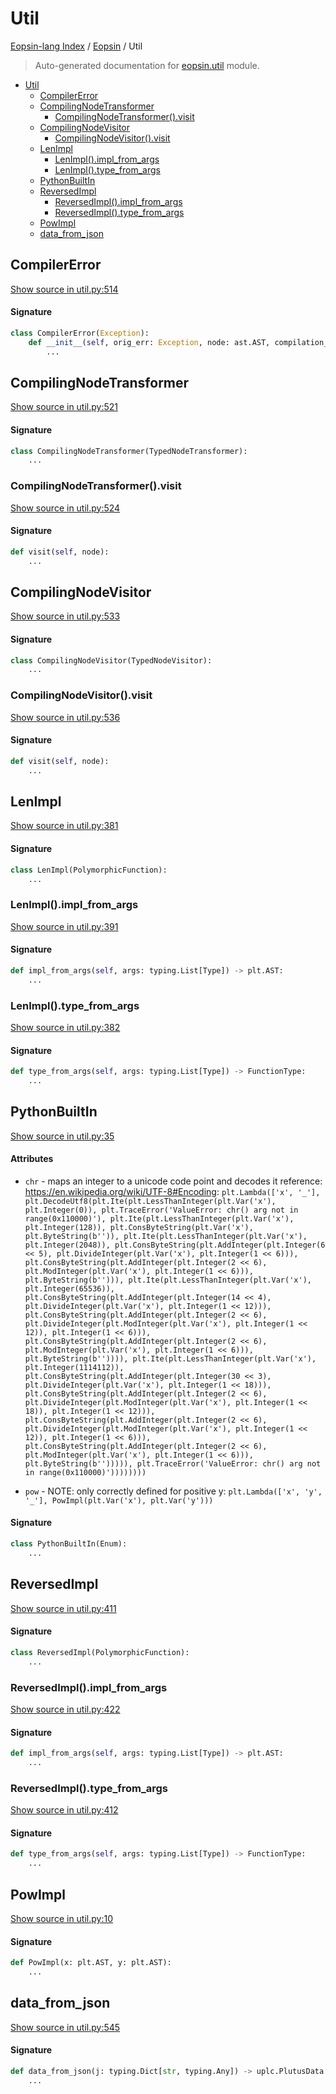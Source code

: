 # Util

[Eopsin-lang Index](../README.md#eopsin-lang-index) /
[Eopsin](./index.md#eopsin) /
Util

> Auto-generated documentation for [eopsin.util](https://github.com/ImperatorLang/eopsin/blob/main/eopsin/util.py) module.

- [Util](#util)
  - [CompilerError](#compilererror)
  - [CompilingNodeTransformer](#compilingnodetransformer)
    - [CompilingNodeTransformer().visit](#compilingnodetransformer()visit)
  - [CompilingNodeVisitor](#compilingnodevisitor)
    - [CompilingNodeVisitor().visit](#compilingnodevisitor()visit)
  - [LenImpl](#lenimpl)
    - [LenImpl().impl_from_args](#lenimpl()impl_from_args)
    - [LenImpl().type_from_args](#lenimpl()type_from_args)
  - [PythonBuiltIn](#pythonbuiltin)
  - [ReversedImpl](#reversedimpl)
    - [ReversedImpl().impl_from_args](#reversedimpl()impl_from_args)
    - [ReversedImpl().type_from_args](#reversedimpl()type_from_args)
  - [PowImpl](#powimpl)
  - [data_from_json](#data_from_json)

## CompilerError

[Show source in util.py:514](https://github.com/ImperatorLang/eopsin/blob/main/eopsin/util.py#L514)

#### Signature

```python
class CompilerError(Exception):
    def __init__(self, orig_err: Exception, node: ast.AST, compilation_step: str):
        ...
```



## CompilingNodeTransformer

[Show source in util.py:521](https://github.com/ImperatorLang/eopsin/blob/main/eopsin/util.py#L521)

#### Signature

```python
class CompilingNodeTransformer(TypedNodeTransformer):
    ...
```

### CompilingNodeTransformer().visit

[Show source in util.py:524](https://github.com/ImperatorLang/eopsin/blob/main/eopsin/util.py#L524)

#### Signature

```python
def visit(self, node):
    ...
```



## CompilingNodeVisitor

[Show source in util.py:533](https://github.com/ImperatorLang/eopsin/blob/main/eopsin/util.py#L533)

#### Signature

```python
class CompilingNodeVisitor(TypedNodeVisitor):
    ...
```

### CompilingNodeVisitor().visit

[Show source in util.py:536](https://github.com/ImperatorLang/eopsin/blob/main/eopsin/util.py#L536)

#### Signature

```python
def visit(self, node):
    ...
```



## LenImpl

[Show source in util.py:381](https://github.com/ImperatorLang/eopsin/blob/main/eopsin/util.py#L381)

#### Signature

```python
class LenImpl(PolymorphicFunction):
    ...
```

### LenImpl().impl_from_args

[Show source in util.py:391](https://github.com/ImperatorLang/eopsin/blob/main/eopsin/util.py#L391)

#### Signature

```python
def impl_from_args(self, args: typing.List[Type]) -> plt.AST:
    ...
```

### LenImpl().type_from_args

[Show source in util.py:382](https://github.com/ImperatorLang/eopsin/blob/main/eopsin/util.py#L382)

#### Signature

```python
def type_from_args(self, args: typing.List[Type]) -> FunctionType:
    ...
```



## PythonBuiltIn

[Show source in util.py:35](https://github.com/ImperatorLang/eopsin/blob/main/eopsin/util.py#L35)

#### Attributes

- `chr` - maps an integer to a unicode code point and decodes it
  reference: https://en.wikipedia.org/wiki/UTF-8#Encoding: `plt.Lambda(['x', '_'], plt.DecodeUtf8(plt.Ite(plt.LessThanInteger(plt.Var('x'), plt.Integer(0)), plt.TraceError('ValueError: chr() arg not in range(0x110000)'), plt.Ite(plt.LessThanInteger(plt.Var('x'), plt.Integer(128)), plt.ConsByteString(plt.Var('x'), plt.ByteString(b'')), plt.Ite(plt.LessThanInteger(plt.Var('x'), plt.Integer(2048)), plt.ConsByteString(plt.AddInteger(plt.Integer(6 << 5), plt.DivideInteger(plt.Var('x'), plt.Integer(1 << 6))), plt.ConsByteString(plt.AddInteger(plt.Integer(2 << 6), plt.ModInteger(plt.Var('x'), plt.Integer(1 << 6))), plt.ByteString(b''))), plt.Ite(plt.LessThanInteger(plt.Var('x'), plt.Integer(65536)), plt.ConsByteString(plt.AddInteger(plt.Integer(14 << 4), plt.DivideInteger(plt.Var('x'), plt.Integer(1 << 12))), plt.ConsByteString(plt.AddInteger(plt.Integer(2 << 6), plt.DivideInteger(plt.ModInteger(plt.Var('x'), plt.Integer(1 << 12)), plt.Integer(1 << 6))), plt.ConsByteString(plt.AddInteger(plt.Integer(2 << 6), plt.ModInteger(plt.Var('x'), plt.Integer(1 << 6))), plt.ByteString(b'')))), plt.Ite(plt.LessThanInteger(plt.Var('x'), plt.Integer(1114112)), plt.ConsByteString(plt.AddInteger(plt.Integer(30 << 3), plt.DivideInteger(plt.Var('x'), plt.Integer(1 << 18))), plt.ConsByteString(plt.AddInteger(plt.Integer(2 << 6), plt.DivideInteger(plt.ModInteger(plt.Var('x'), plt.Integer(1 << 18)), plt.Integer(1 << 12))), plt.ConsByteString(plt.AddInteger(plt.Integer(2 << 6), plt.DivideInteger(plt.ModInteger(plt.Var('x'), plt.Integer(1 << 12)), plt.Integer(1 << 6))), plt.ConsByteString(plt.AddInteger(plt.Integer(2 << 6), plt.ModInteger(plt.Var('x'), plt.Integer(1 << 6))), plt.ByteString(b''))))), plt.TraceError('ValueError: chr() arg not in range(0x110000)'))))))))`

- `pow` - NOTE: only correctly defined for positive y: `plt.Lambda(['x', 'y', '_'], PowImpl(plt.Var('x'), plt.Var('y')))`


#### Signature

```python
class PythonBuiltIn(Enum):
    ...
```



## ReversedImpl

[Show source in util.py:411](https://github.com/ImperatorLang/eopsin/blob/main/eopsin/util.py#L411)

#### Signature

```python
class ReversedImpl(PolymorphicFunction):
    ...
```

### ReversedImpl().impl_from_args

[Show source in util.py:422](https://github.com/ImperatorLang/eopsin/blob/main/eopsin/util.py#L422)

#### Signature

```python
def impl_from_args(self, args: typing.List[Type]) -> plt.AST:
    ...
```

### ReversedImpl().type_from_args

[Show source in util.py:412](https://github.com/ImperatorLang/eopsin/blob/main/eopsin/util.py#L412)

#### Signature

```python
def type_from_args(self, args: typing.List[Type]) -> FunctionType:
    ...
```



## PowImpl

[Show source in util.py:10](https://github.com/ImperatorLang/eopsin/blob/main/eopsin/util.py#L10)

#### Signature

```python
def PowImpl(x: plt.AST, y: plt.AST):
    ...
```



## data_from_json

[Show source in util.py:545](https://github.com/ImperatorLang/eopsin/blob/main/eopsin/util.py#L545)

#### Signature

```python
def data_from_json(j: typing.Dict[str, typing.Any]) -> uplc.PlutusData:
    ...
```